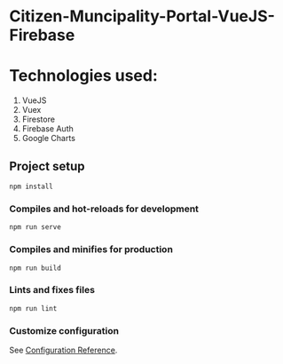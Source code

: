 # Citizen-Muncipality-Portal-VueJS-Firebase

# Technologies used:
1) VueJS
2) Vuex
3) Firestore
3) Firebase Auth
5) Google Charts 

## Project setup
```
npm install
```

### Compiles and hot-reloads for development
```
npm run serve
```

### Compiles and minifies for production
```
npm run build
```

### Lints and fixes files
```
npm run lint
```

### Customize configuration
See [Configuration Reference](https://cli.vuejs.org/config/).
